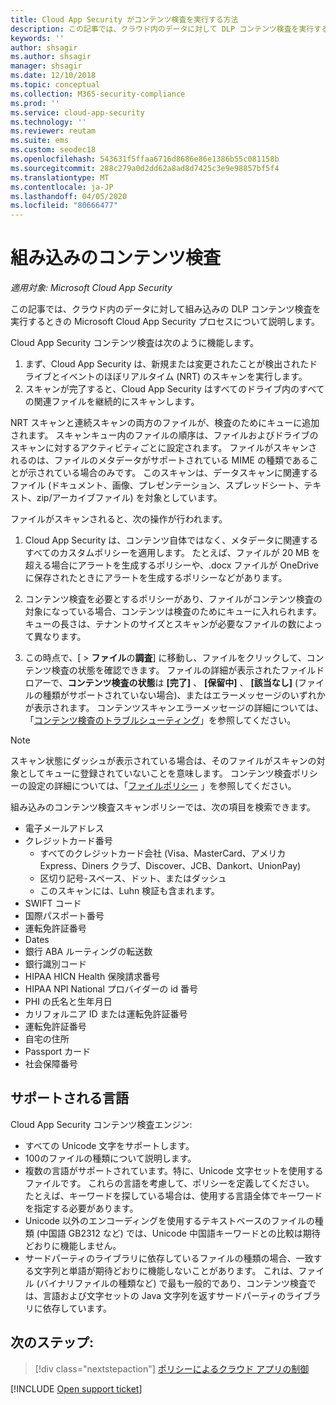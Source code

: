 ```yaml
---
title: Cloud App Security がコンテンツ検査を実行する方法
description: この記事では、クラウド内のデータに対して DLP コンテンツ検査を実行するときのプロセス Cloud App Security について説明します。
keywords: ''
author: shsagir
ms.author: shsagir
manager: shsagir
ms.date: 12/10/2018
ms.topic: conceptual
ms.collection: M365-security-compliance
ms.prod: ''
ms.service: cloud-app-security
ms.technology: ''
ms.reviewer: reutam
ms.suite: ems
ms.custom: seodec18
ms.openlocfilehash: 543631f5ffaa6716d8686e86e1386b55c081158b
ms.sourcegitcommit: 288c279a0d2dd62a8ad8d7425c3e9e98857bf5f4
ms.translationtype: MT
ms.contentlocale: ja-JP
ms.lasthandoff: 04/05/2020
ms.locfileid: "80666477"
---
```

# <a name="built-in-content-inspection"></a>組み込みのコンテンツ検査

*適用対象: Microsoft Cloud App Security*

この記事では、クラウド内のデータに対して組み込みの DLP コンテンツ検査を実行するときの Microsoft Cloud App Security プロセスについて説明します。

Cloud App Security コンテンツ検査は次のように機能します。

1. まず、Cloud App Security は、新規または変更されたことが検出されたドライブとイベントのほぼリアルタイム (NRT) のスキャンを実行します。
2. スキャンが完了すると、Cloud App Security はすべてのドライブ内のすべての関連ファイルを継続的にスキャンします。

NRT スキャンと連続スキャンの両方のファイルが、検査のためにキューに追加されます。 スキャンキュー内のファイルの順序は、ファイルおよびドライブのスキャンに対するアクティビティごとに設定されます。 ファイルがスキャンされるのは、ファイルのメタデータがサポートされている MIME の種類であることが示されている場合のみです。 このスキャンは、データスキャンに関連するファイル (ドキュメント、画像、プレゼンテーション、スプレッドシート、テキスト、zip/アーカイブファイル) を対象としています。

ファイルがスキャンされると、次の操作が行われます。

1. Cloud App Security は、コンテンツ自体ではなく、メタデータに関連するすべてのカスタムポリシーを適用します。 たとえば、ファイルが 20 MB を超える場合にアラートを生成するポリシーや、.docx ファイルが OneDrive に保存されたときにアラートを生成するポリシーなどがあります。

2. コンテンツ検査を必要とするポリシーがあり、ファイルがコンテンツ検査の対象になっている場合、コンテンツは検査のためにキューに入れられます。 キューの長さは、テナントのサイズとスキャンが必要なファイルの数によって異なります。

3. この時点で、[ > **ファイル**の**調査**] に移動し、ファイルをクリックして、コンテンツ検査の状態を確認できます。 ファイルの詳細が表示されたファイルドロアーで、**コンテンツ検査の状態**は **[完了]** 、 **[保留中]** 、 **[該当なし]** (ファイルの種類がサポートされていない場合)、またはエラーメッセージのいずれかが表示されます。 コンテンツスキャンエラーメッセージの詳細については、「[コンテンツ検査のトラブルシューティング](troubleshooting-content-inspection.md)」を参照してください。

> [!NOTE]
> スキャン状態にダッシュが表示されている場合は、そのファイルがスキャンの対象としてキューに登録されていないことを意味します。 コンテンツ検査ポリシーの設定の詳細については、「[ファイルポリシー](data-protection-policies.md) 」を参照してください。

組み込みのコンテンツ検査スキャンポリシーでは、次の項目を検索できます。

- 電子メールアドレス
- クレジットカード番号
  - すべてのクレジットカード会社 (Visa、MasterCard、アメリカ Express、Diners クラブ、Discover、JCB、Dankort、UnionPay)
  - 区切り記号-スペース、ドット、またはダッシュ
  - このスキャンには、Luhn 検証も含まれます。
- SWIFT コード
- 国際パスポート番号
- 運転免許証番号
- Dates
- 銀行 ABA ルーティングの転送数
- 銀行識別コード
- HIPAA HICN Health 保険請求番号
- HIPAA NPI National プロバイダーの id 番号
- PHI の氏名と生年月日
- カリフォルニア ID または運転免許証番号
- 運転免許証番号
- 自宅の住所
- Passport カード
- 社会保障番号

## <a name="supported-languages"></a>サポートされる言語

Cloud App Security コンテンツ検査エンジン:

- すべての Unicode 文字をサポートします。
- 100のファイルの種類について説明します。
- 複数の言語がサポートされています。特に、Unicode 文字セットを使用するファイルです。 これらの言語を考慮して、ポリシーを定義してください。 たとえば、キーワードを探している場合は、使用する言語全体でキーワードを指定する必要があります。
- Unicode 以外のエンコーディングを使用するテキストベースのファイルの種類 (中国語 GB2312 など) では、Unicode 中国語キーワードとの比較は期待どおりに機能しません。
- サードパーティのライブラリに依存しているファイルの種類の場合、一致する文字列と単語が期待どおりに機能しないことがあります。 これは、ファイル (バイナリファイルの種類など) で最も一般的であり、コンテンツ検査では、言語および文字セットの Java 文字列を返すサードパーティのライブラリに依存しています。

## <a name="next-steps"></a>次のステップ:

> [!div class="nextstepaction"]
> [ポリシーによるクラウド アプリの制御](control-cloud-apps-with-policies.md)

[!INCLUDE [Open support ticket](includes/support.md)]
